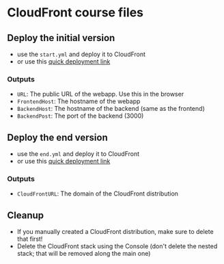 # CloudFront course files

## Deploy the initial version

* use the ```start.yml``` and deploy it to CloudFront
* or use this [quick deployment link](https://us-east-1.console.aws.amazon.com/cloudformation/home?region=us-east-1#/stacks/create/review?templateURL=https://cloudfront-course.s3.eu-central-1.amazonaws.com/start.yml&stackName=CloudFront-Course-Start)

### Outputs

* ```URL```: The public URL of the webapp. Use this in the browser
* ```FrontendHost```: The hostname of the webapp
* ```BackendHost```: The hostname of the backend (same as the frontend)
* ```BackendPost```: The port of the backend (3000)

## Deploy the end version

* use the ```end.yml``` and deploy it to CloudFront
* or use this [quick deployment link](https://us-east-1.console.aws.amazon.com/cloudformation/home?region=us-east-1#/stacks/create/review?templateURL=https://cloudfront-course.s3.eu-central-1.amazonaws.com/end.yml&stackName=CloudFront-Course-End)

### Outputs

* ```CloudFrontURL```: The domain of the CloudFront distribution

## Cleanup

* If you manually created a CloudFront distribution, make sure to delete that first!
* Delete the CloudFront stack using the Console (don't delete the nested stack; that will be removed along the main one)
